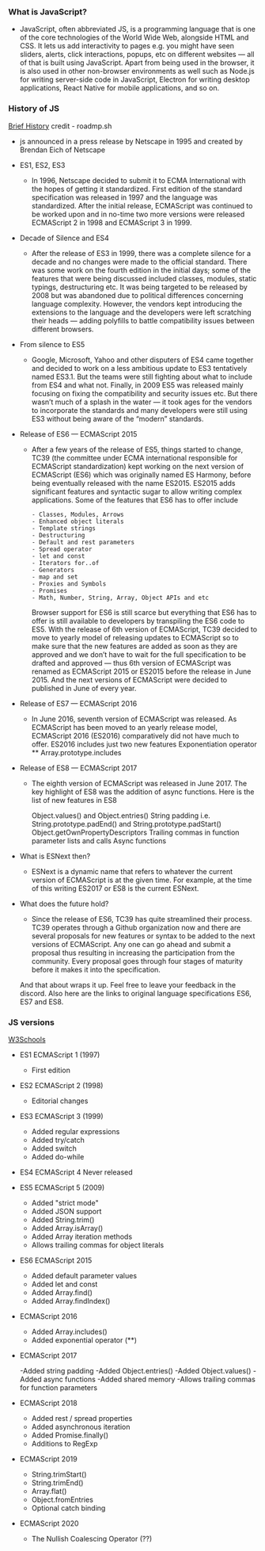 ### What is JavaScript?

- JavaScript, often abbreviated JS, is a programming language that is one of the core technologies of the World Wide Web, alongside HTML and CSS. It lets us add interactivity to pages e.g. you might have seen sliders, alerts, click interactions, popups, etc on different websites — all of that is built using JavaScript. Apart from being used in the browser, it is also used in other non-browser environments as well such as Node.js for writing server-side code in JavaScript, Electron for writing desktop applications, React Native for mobile applications, and so on.

### History of JS

[Brief History](https://roadmap.sh/guides/history-of-javascript) credit - roadmp.sh

- js announced in a press release by Netscape in 1995 and created by Brendan Eich of Netscape
- ES1, ES2, ES3
  - In 1996, Netscape decided to submit it to ECMA International with the hopes of getting it standardized. First edition of the standard specification was released in 1997 and the language was standardized. After the initial release, ECMAScript was continued to be worked upon and in no-time two more versions were released ECMAScript 2 in 1998 and ECMAScript 3 in 1999.
- Decade of Silence and ES4

  - After the release of ES3 in 1999, there was a complete silence for a decade and no changes were made to the official standard. There was some work on the fourth edition in the initial days; some of the features that were being discussed included classes, modules, static typings, destructuring etc. It was being targeted to be released by 2008 but was abandoned due to political differences concerning language complexity. However, the vendors kept introducing the extensions to the language and the developers were left scratching their heads — adding polyfills to battle compatibility issues between different browsers.

- From silence to ES5

  - Google, Microsoft, Yahoo and other disputers of ES4 came together and decided to work on a less ambitious update to ES3 tentatively named ES3.1. But the teams were still fighting about what to include from ES4 and what not. Finally, in 2009 ES5 was released mainly focusing on fixing the compatibility and security issues etc. But there wasn’t much of a splash in the water — it took ages for the vendors to incorporate the standards and many developers were still using ES3 without being aware of the “modern” standards.

- Release of ES6 — ECMAScript 2015

  - After a few years of the release of ES5, things started to change, TC39 (the committee under ECMA international responsible for ECMAScript standardization) kept working on the next version of ECMAScript (ES6) which was originally named ES Harmony, before being eventually released with the name ES2015. ES2015 adds significant features and syntactic sugar to allow writing complex applications. Some of the features that ES6 has to offer include

        - Classes, Modules, Arrows
        - Enhanced object literals
        - Template strings
        - Destructuring
        - Default and rest parameters
        - Spread operator
        - let and const
        - Iterators for..of
        - Generators
        - map and set
        - Proxies and Symbols
        - Promises
        - Math, Number, String, Array, Object APIs and etc

    Browser support for ES6 is still scarce but everything that ES6 has to offer is still available to developers by transpiling the ES6 code to ES5. With the release of 6th version of ECMAScript, TC39 decided to move to yearly model of releasing updates to ECMAScript so to make sure that the new features are added as soon as they are approved and we don’t have to wait for the full specification to be drafted and approved — thus 6th version of ECMAScript was renamed as ECMAScript 2015 or ES2015 before the release in June 2015. And the next versions of ECMAScript were decided to published in June of every year.

- Release of ES7 — ECMAScript 2016

  - In June 2016, seventh version of ECMAScript was released. As ECMAScript has been moved to an yearly release model, ECMAScript 2016 (ES2016) comparatively did not have much to offer. ES2016 includes just two new features
    Exponentiation operator \*\*
    Array.prototype.includes

- Release of ES8 — ECMAScript 2017

  - The eighth version of ECMAScript was released in June 2017. The key highlight of ES8 was the addition of async functions. Here is the list of new features in ES8

    Object.values() and Object.entries()
    String padding i.e. String.prototype.padEnd() and String.prototype.padStart()
    Object.getOwnPropertyDescriptors
    Trailing commas in function parameter lists and calls
    Async functions

- What is ESNext then?

  - ESNext is a dynamic name that refers to whatever the current version of ECMAScript is at the given time. For example, at the time of this writing ES2017 or ES8 is the current ESNext.

- What does the future hold?

  - Since the release of ES6, TC39 has quite streamlined their process. TC39 operates through a Github organization now and there are several proposals for new features or syntax to be added to the next versions of ECMAScript. Any one can go ahead and submit a proposal thus resulting in increasing the participation from the community. Every proposal goes through four stages of maturity before it makes it into the specification.

  And that about wraps it up. Feel free to leave your feedback in the discord. Also here are the links to original language specifications ES6, ES7 and ES8.

### JS versions

[W3Schools](https://www.w3schools.com/js/js_versions.asp)

- ES1 ECMAScript 1 (1997)
  - First edition
- ES2 ECMAScript 2 (1998)
  - Editorial changes
- ES3 ECMAScript 3 (1999)
  - Added regular expressions
  - Added try/catch
  - Added switch
  - Added do-while
- ES4 ECMAScript 4 Never released
- ES5 ECMAScript 5 (2009)

  - Added "strict mode"
  - Added JSON support
  - Added String.trim()
  - Added Array.isArray()
  - Added Array iteration methods
  - Allows trailing commas for object literals

- ES6 ECMAScript 2015

  - Added default parameter values
  - Added let and const
  - Added Array.find()
  - Added Array.findIndex()

- ECMAScript 2016

  - Added Array.includes()
  - Added exponential operator (\*\*)

- ECMAScript 2017

  -Added string padding
  -Added Object.entries()
  -Added Object.values()
  -Added async functions
  -Added shared memory
  -Allows trailing commas for function parameters

- ECMAScript 2018

  - Added rest / spread properties
  - Added asynchronous iteration
  - Added Promise.finally()
  - Additions to RegExp

- ECMAScript 2019

  - String.trimStart()
  - String.trimEnd()
  - Array.flat()
  - Object.fromEntries
  - Optional catch binding

- ECMAScript 2020

  - The Nullish Coalescing Operator (??)
